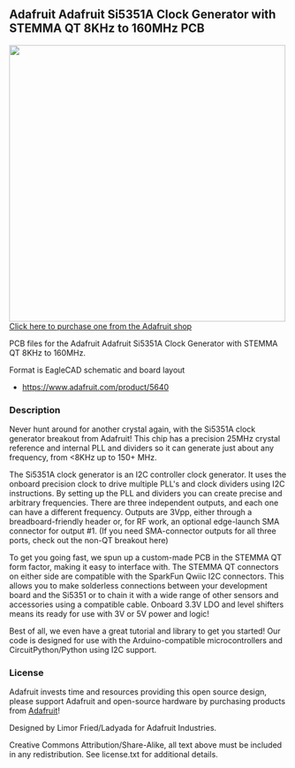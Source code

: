 ## Adafruit Adafruit Si5351A Clock Generator with STEMMA QT 8KHz to 160MHz PCB

<a href="http://www.adafruit.com/products/5640"><img src="assets/5640.jpg?raw=true" width="500px"><br/>
Click here to purchase one from the Adafruit shop</a>

PCB files for the Adafruit Adafruit Si5351A Clock Generator with STEMMA QT 8KHz to 160MHz. 

Format is EagleCAD schematic and board layout
* https://www.adafruit.com/product/5640

### Description

Never hunt around for another crystal again, with the Si5351A clock generator breakout from Adafruit! This chip has a precision 25MHz crystal reference and internal PLL and dividers so it can generate just about any frequency, from <8KHz up to 150+ MHz.

The Si5351A clock generator is an I2C controller clock generator. It uses the onboard precision clock to drive multiple PLL's and clock dividers using I2C instructions. By setting up the PLL and dividers you can create precise and arbitrary frequencies. There are three independent outputs, and each one can have a different frequency. Outputs are 3Vpp, either through a breadboard-friendly header or, for RF work, an optional edge-launch SMA connector for output #1. (If you need SMA-connector outputs for all three ports, check out the non-QT breakout here)

To get you going fast, we spun up a custom-made PCB in the STEMMA QT form factor, making it easy to interface with. The STEMMA QT connectors on either side are compatible with the SparkFun Qwiic I2C connectors. This allows you to make solderless connections between your development board and the Si5351 or to chain it with a wide range of other sensors and accessories using a compatible cable. Onboard 3.3V LDO and level shifters means its ready for use with 3V or 5V power and logic!

Best of all, we even have a great tutorial and library to get you started! Our code is designed for use with the Arduino-compatible microcontrollers and CircuitPython/Python using I2C support.

### License

Adafruit invests time and resources providing this open source design, please support Adafruit and open-source hardware by purchasing products from [Adafruit](https://www.adafruit.com)!

Designed by Limor Fried/Ladyada for Adafruit Industries.

Creative Commons Attribution/Share-Alike, all text above must be included in any redistribution. 
See license.txt for additional details.
